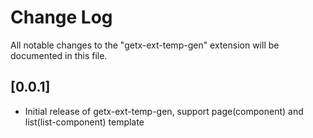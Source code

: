 # Change Log

All notable changes to the "getx-ext-temp-gen" extension will be documented in this file.

## [0.0.1]

- Initial release of getx-ext-temp-gen, support page(component) and list(list-component) template